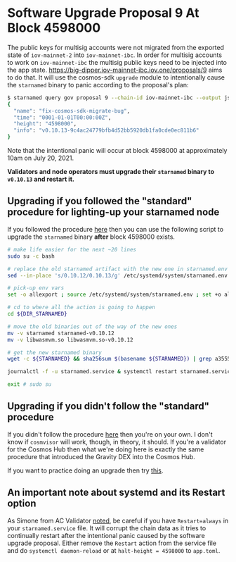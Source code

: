 # Software Upgrade Proposal 9 At Block 4598000 #

The public keys for multisig accounts were not migrated from the exported state of `iov-mainnet-2` into `iov-mainnet-ibc`. In order for multisig accounts to work on `iov-mainnet-ibc` the multisig public keys need to be injected into the app state.  https://big-dipper.iov-mainnet-ibc.iov.one/proposals/9 aims to do that.  It will use the cosmos-sdk `upgrade` module to intentionally cause the `starnamed` binary to panic according to the proposal's plan:

```sh
$ starnamed query gov proposal 9 --chain-id iov-mainnet-ibc --output json | jq .content.plan
{
  "name": "fix-cosmos-sdk-migrate-bug",
  "time": "0001-01-01T00:00:00Z",
  "height": "4598000",
  "info": "v0.10.13-9c4ac24779bfb4d52bb5920db1fa0cde0ec811b6"
}
```

Note that the intentional panic will occur at block 4598000 at approximately 10am on July 20, 2021.

**Validators and node operators must upgrade their `starnamed` binary to `v0.10.13` and restart it.**

## Upgrading if you followed the "standard" procedure for lighting-up your starnamed node ##

If you followed the procedure [here](README.md) then you can use the following script to upgrade the `starnamed` binary **after** block 4598000 exists.

```sh
# make life easier for the next ~20 lines
sudo su -c bash

# replace the old starnamed artifact with the new one in starnamed.env
sed --in-place 's/0.10.12/0.10.13/g' /etc/systemd/system/starnamed.env

# pick-up env vars
set -o allexport ; source /etc/systemd/system/starnamed.env ; set +o allexport

# cd to where all the action is going to happen
cd ${DIR_STARNAMED}

# move the old binaries out of the way of the new ones
mv -v starnamed starnamed-v0.10.12
mv -v libwasmvm.so libwasmvm.so-v0.10.12

# get the new starnamed binary
wget -c ${STARNAMED} && sha256sum $(basename ${STARNAMED}) | grep a3555955a1d001449d7e05793852ea23064905614bab0bb8cefc250758ea81bf && tar xvf $(basename ${STARNAMED}) && echo '✅ All good!' || echo '❌ BAD BINARY!'

journalctl -f -u starnamed.service & systemctl restart starnamed.service # wait for more than 2/3rds of the voting power to come online

exit # sudo su
```

## Upgrading if you didn't follow the "standard" procedure ##

If you didn't follow the procedure [here](README.md) then you're on your own.  I don't know if `cosmvisor` will work, though, in theory, it should.  If you're a validator for the Cosmos Hub then what we're doing here is exactly the same procedure that introduced the Gravity DEX into the Cosmos Hub.

If you want to practice doing an upgrade then try [this](UPGRADING.md).


## An important note about systemd and its Restart option ##

As Simone from AC Validator [noted](https://t.me/c/1204652258/2759), be careful if you have `Restart=always` in your `starnamed.service` file.  It will corrupt the chain data as it tries to continually restart after the intentional panic caused by the software upgrade proposal.  Either remove the `Restart` action from the service file and do `systemctl daemon-reload` or at `halt-height = 4598000` to `app.toml`.
